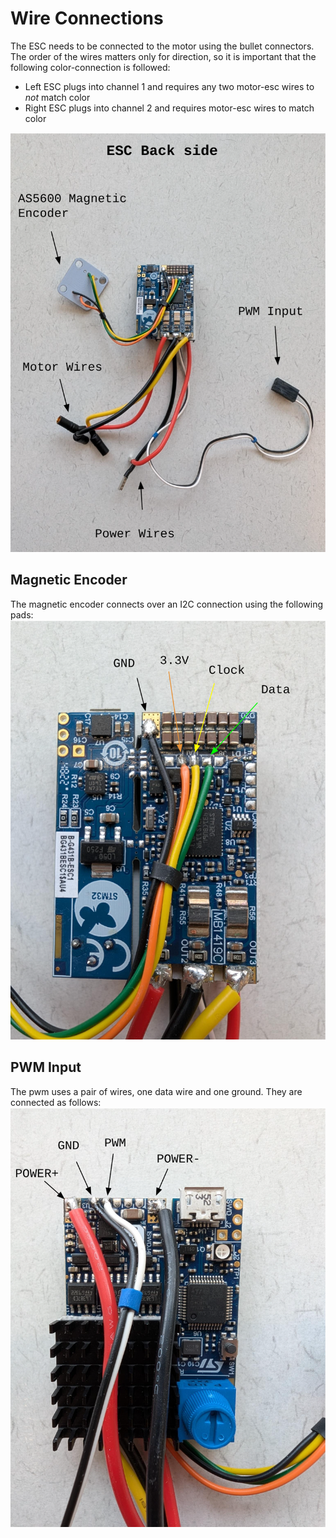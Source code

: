# Wire Connections

The ESC needs to be connected to the motor using the bullet connectors. The order of the wires matters only for direction, so it is important that the following color-connection is followed:

* Left ESC plugs into channel 1 and requires any two motor-esc wires to *not* match color
* Right ESC plugs into channel 2 and requires motor-esc wires to match color

![Back of ESC with annotations](https://github.com/VU-ASE/.github/blob/main/images/esc-diagram/esc-back.png?raw=true)

<!-- ![Front of ESC with annotations](https://github.com/VU-ASE/.github/blob/main/images/esc-diagram/esc-front.png?raw=true) -->


## Magnetic Encoder
The magnetic encoder connects over an I2C connection using the following pads:
![Back of ESC close up with annotations](https://github.com/VU-ASE/.github/blob/main/images/esc-diagram/esc-back-close-up.png?raw=true)

## PWM Input
The pwm uses a pair of wires, one data wire and one ground. They are connected as follows:
![Front of ESC close upwith annotations](https://github.com/VU-ASE/.github/blob/main/images/esc-diagram/esc-front-close-up.png?raw=true)

